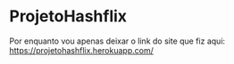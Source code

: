 # ProjetoHashflix

Por enquanto vou apenas deixar o link do site que fiz aqui: https://projetohashflix.herokuapp.com/
